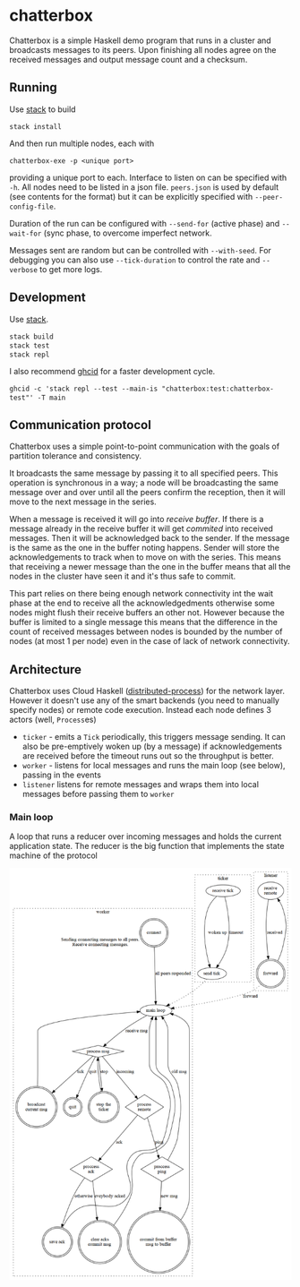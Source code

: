 # chatterbox

Chatterbox is a simple Haskell demo program that runs in a cluster and
broadcasts messages to its peers. Upon finishing all nodes agree on the
received messages and output message count and a checksum.

## Running

Use [stack](https://docs.haskellstack.org/en/stable/README/) to build

    stack install

And then run multiple nodes, each with

    chatterbox-exe -p <unique port>

providing a unique port to each. Interface to listen on can be specified with
`-h`. All nodes need to be listed in a json file. `peers.json` is used by
default (see contents for the format) but it can be explicitly specified with
`--peer-config-file`.

Duration of the run can be configured with `--send-for` (active phase) and
`--wait-for` (sync phase, to overcome imperfect network.

Messages sent are random but can be controlled with `--with-seed`. For
debugging you can also use `--tick-duration` to control the rate and
`--verbose` to get more logs.

## Development

Use [stack](https://docs.haskellstack.org/en/stable/README/).

    stack build
    stack test
    stack repl

I also recommend [ghcid](https://github.com/ndmitchell/ghcid) for a faster
development cycle.

    ghcid -c 'stack repl --test --main-is "chatterbox:test:chatterbox-test"' -T main

## Communication protocol

Chatterbox uses a simple point-to-point communication with the goals of
partition tolerance and consistency.

It broadcasts the same message by passing it to all specified peers. This
operation is synchronous in a way; a node will be broadcasting the same message
over and over until all the peers confirm the reception, then it will move to
the next message in the series.

When a message is received it will go into _receive buffer_. If there is a
message already in the receive buffer it will get _commited_ into received
messages. Then it will be acknowledged back to the sender. If the message is
the same as the one in the buffer noting happens. Sender will store the
acknowledgements to track when to move on with the series. This means that
receiving a newer message than the one in the buffer means that all the nodes
in the cluster have seen it and it's thus safe to commit.

This part relies on there being enough network connectivity int the wait phase
at the end to receive all the acknowledgedments otherwise some nodes might
flush their receive buffers an other not. However because the buffer is limited
to a single message this means that the difference in the count of received
messages between nodes is bounded by the number of nodes (at most 1 per node)
even in the case of lack of network connectivity.

## Architecture

Chatterbox uses Cloud Haskell
([distributed-process](https://hackage.haskell.org/package/distributed-process)) for
the network layer. However it doesn't use any of the smart backends (you need
to manually specify nodes) or remote code execution. Instead each node defines
3 actors (well, `Process`es)

- `ticker` - emits a `Tick` periodically, this triggers message sending. It can
  also be pre-emptively woken up (by a message) if acknowledgements are
  received before the timeout runs out so the throughput is better.
- `worker` - listens for local messages and runs the main loop (see below),
  passing in the events
- `listener` listens for remote messages and wraps them into local messages
  before passing them to `worker`

### Main loop

A loop that runs a reducer over incoming messages and holds the current
application state. The reducer is the big function that implements the state
machine of the protocol

![diagram text](https://raw.githubusercontent.com/edofic/chatterbox/master/doc/states.png)
